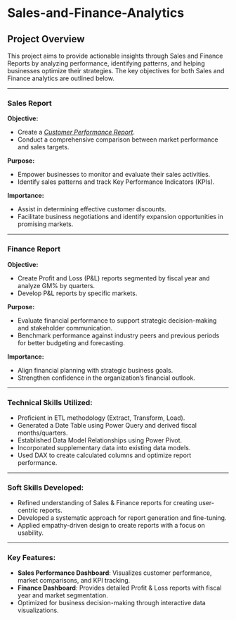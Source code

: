 # Sales-and-Finance-Analytics

## Project Overview
This project aims to provide actionable insights through Sales and Finance Reports by analyzing performance, identifying patterns, and helping businesses optimize their strategies. The key objectives for both Sales and Finance analytics are outlined below.

---

### Sales Report

**Objective:**
- Create a [_Customer Performance Report_](https://github.com/Deepanshu5483/Sales-and-Finance-Analytics/blob/main/Customer%20Performance%20Report.pdf).
- Conduct a comprehensive comparison between market performance and sales targets.

**Purpose:**
- Empower businesses to monitor and evaluate their sales activities.
- Identify sales patterns and track Key Performance Indicators (KPIs).

**Importance:**
- Assist in determining effective customer discounts.
- Facilitate business negotiations and identify expansion opportunities in promising markets.

---

### Finance Report

**Objective:**
- Create Profit and Loss (P&L) reports segmented by fiscal year and analyze GM% by quarters.
- Develop P&L reports by specific markets.

**Purpose:**
- Evaluate financial performance to support strategic decision-making and stakeholder communication.
- Benchmark performance against industry peers and previous periods for better budgeting and forecasting.

**Importance:**
- Align financial planning with strategic business goals.
- Strengthen confidence in the organization’s financial outlook.

---

### Technical Skills Utilized:
- Proficient in ETL methodology (Extract, Transform, Load).
- Generated a Date Table using Power Query and derived fiscal months/quarters.
- Established Data Model Relationships using Power Pivot.
- Incorporated supplementary data into existing data models.
- Used DAX to create calculated columns and optimize report performance.

---

### Soft Skills Developed:
- Refined understanding of Sales & Finance reports for creating user-centric reports.
- Developed a systematic approach for report generation and fine-tuning.
- Applied empathy-driven design to create reports with a focus on usability.

---

### Key Features:
- **Sales Performance Dashboard**: Visualizes customer performance, market comparisons, and KPI tracking.
- **Finance Dashboard**: Provides detailed Profit & Loss reports with fiscal year and market segmentation.
- Optimized for business decision-making through interactive data visualizations.
